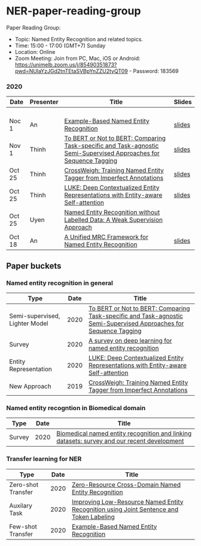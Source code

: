 # NER-paper-reading-group
Paper Reading Group:

- Topic: Named Entity Recognition and related topics.
- Time: 15:00 - 17:00 (GMT+7) Sunday 
- Location: Online
- Zoom Meeting: 
Join from PC, Mac, iOS or Android: https://unimelb.zoom.us/j/85490351873?pwd=NUlaYzJGd2tnTEtaSVBpYnZZU2tyQT09 - 
Password: 183569


### 2020
|Date|Presenter|Title|Slides|
|---|---|---|---|
|||||
|||||
|||||
|||||
|Noc 1 | An | [Example-Based Named Entity Recognition](https://arxiv.org/pdf/2008.10570.pdf) | [slides](https://docs.google.com/presentation/d/1QJv54IcQnYwCzFmvjJNUpCgYDD1egiq0IVUpZIP11D0/edit?usp=sharing)|
|Nov 1 | Thinh | [To BERT or Not to BERT: Comparing Task-specific and Task-agnostic Semi-Supervised Approaches for Sequence Tagging](https://arxiv.org/pdf/2010.14042.pdf)|[slides](https://docs.google.com/presentation/d/1EsDTgi2plPVlaM2RsCb4MyvwbY1UEzlwTnhoGShOlWo/edit?usp=sharing)|
| Oct 25 | Thinh | [CrossWeigh: Training Named Entity Tagger from Imperfect Annotations](https://www.aclweb.org/anthology/D19-1519) |[slides](https://docs.google.com/presentation/d/1YJSdFpJeIPaOoDkRk8T9DCPOpa6y51izx_ZFlMM50s4/edit)|
| Oct 25 | Thinh | [LUKE: Deep Contextualized Entity Representations with Entity-aware Self-attention](https://arxiv.org/abs/2010.01057)| [slides](https://docs.google.com/presentation/d/1UQ5jpBlybK5PA0d9f-WTGNN04Hz13zGGQ28L1V33rJA/edit#slide=id.ga0679e60f6_1_74)|
| Oct 25 | Uyen | [Named Entity Recognition without Labelled Data: A Weak Supervision Approach](https://www.aclweb.org/anthology/2020.acl-main.139.pdf) ||
| Oct 18 | An | [A Unified MRC Framework for Named Entity Recognition](https://arxiv.org/abs/1910.11476) |[slides](https://docs.google.com/presentation/d/1r6ffMBY4CacrTKGzXnGawyCvYI-MdKY49zM__Hhz0Vw/edit?usp=sharing)|

## Paper buckets
### Named entity recognition in general
|Type|Date|Title|
|---|---|---|
|Semi-supervised, Lighter Model| 2020 | [To BERT or Not to BERT: Comparing Task-specific and Task-agnostic Semi-Supervised Approaches for Sequence Tagging](https://arxiv.org/pdf/2010.14042.pdf)
|Survey| 2020 | [A survey on deep learning for named entity recognition](https://ieeexplore.ieee.org/document/9039685)|
|Entity Representation| 2020 | [LUKE: Deep Contextualized Entity Representations with Entity-aware Self-attention](https://arxiv.org/abs/2010.01057)|
|New Approach| 2019 | [CrossWeigh: Training Named Entity Tagger from Imperfect Annotations](https://www.aclweb.org/anthology/D19-1519/)|
### Named entity recogntion in Biomedical domain
|Type|Date|Title|
|---|---|---|
|Survey| 2020 | [Biomedical named entity recognition and linking datasets: survey and our recent development](https://academic.oup.com/bib/advance-article-abstract/doi/10.1093/bib/bbaa054/5850239)|

### Transfer learning for NER
|Type|Date|Title|
|---|---|---|
| Zero-shot Transfer | 2020 | [Zero-Resource Cross-Domain Named Entity Recognition](https://arxiv.org/pdf/2002.05923.pdf)|
|Auxilary Task| 2020 | [Improving Low-Resource Named Entity Recognition using Joint Sentence and Token Labeling](https://www.aclweb.org/anthology/2020.acl-main.523/)|
|Few-shot Transfer | 2020 | [Example-Based Named Entity Recognition](https://arxiv.org/pdf/2008.10570.pdf) |

